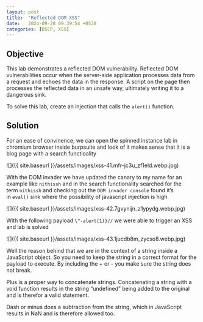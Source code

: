 ```yaml
---
layout: post
title:  "Reflected DOM XSS"
date:   2024-09-28 09:39:54 +0530
categories: [BSCP, XSS]
---
```


## Objective

This lab demonstrates a reflected DOM vulnerability. Reflected DOM vulnerabilities occur when the server-side application processes data from a request and echoes the data in the response. A script on the page then processes the reflected data in an unsafe way, ultimately writing it to a dangerous sink.

To solve this lab, create an injection that calls the `alert()` function.



## Solution

For an ease of convinence, we can open the spinned instance lab in chromium browser inside burpsuite and look of it makes sense that it is a blog page with a search functioality

  

![]({{ site.baseurl }}/assets/images/xss-41.mfr-jc3u_zf1eld.webp.jpg)  

  

With the DOM invader we have updated the canary to my name for an example like `nithissh` and in the search functionality searched for the term `nithissh` and checking out the `DOM invader console` found it’s in `eval()` sink where the possibility of javascript injection is high

  

![]({{ site.baseurl }}/assets/images/xss-42.7gvynijn_z1ypydg.webp.jpg)  

  

With the following payload `\"-alert(1)}//` we were able to trigger an XSS and lab is solved

  

![]({{ site.baseurl }}/assets/images/xss-43.1jucdb8m_zycso8.webp.jpg)  

  

Well the reason behind that we are in the context of a string inside a JavaScript object. So you need to keep the string in a correct format for the payload to execute. By including the + or - you make sure the string does not break.

Plus is a proper way to concatenate strings. Concatenating a string with a void function results in the string “undefined” being added to the original and is therefor a valid statement.

Dash or minus does a subtraction from the string, which in JavaScript results in NaN and is therefore allowed too.